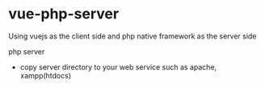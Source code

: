 # vue-php-server
Using vuejs as the client side and php native framework as the server side

php server
 - copy server directory to your web service such as apache, xampp(htdocs)
